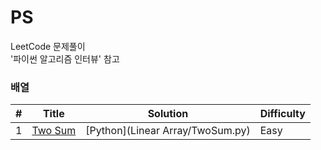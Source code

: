 # PS
LeetCode 문제풀이    
'파이썬 알고리즘 인터뷰' 참고

### 배열

| # | Title | Solution | Difficulty |
|---| ----- | -------- | ---------- |
|1|[Two Sum](https://leetcode.com/problems/two-sum/) | [Python](Linear Array/TwoSum.py)|Easy|
